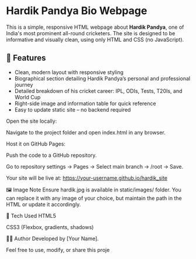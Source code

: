# Hardik Pandya Bio Webpage

This is a simple, responsive HTML webpage about **Hardik Pandya**, one of India's most prominent all-round cricketers. The site is designed to be informative and visually clean, using only HTML and CSS (no JavaScript).

## 🌟 Features

- Clean, modern layout with responsive styling
- Biographical section detailing Hardik Pandya’s personal and professional journey
- Detailed breakdown of his cricket career: IPL, ODIs, Tests, T20Is, and World Cup
- Right-side image and information table for quick reference
- Easy to update static site – no backend required

Open the site locally:

Navigate to the project folder and open index.html in any browser.

Host it on GitHub Pages:

Push the code to a GitHub repository.

Go to repository settings → Pages → Select main branch → /root → Save.

Your site will be live at: https://your-username.github.io/hardik_site

🖼 Image Note
Ensure hardik.jpg is available in static/images/ folder. You can replace it with any image of your choice, but maintain the path in the HTML or update it accordingly.

📌 Tech Used
HTML5

CSS3 (Flexbox, gradients, shadows)

🧑‍💻 Author
Developed by [Your Name].

Feel free to use, modify, or share this proje
